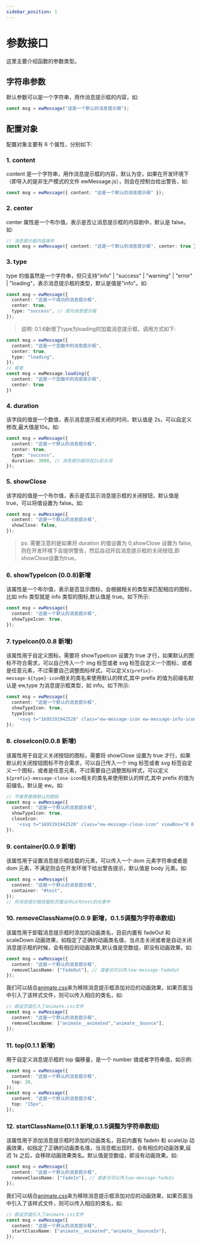 ```yaml
---
sidebar_position: 1
---
```


# 参数接口

这里主要介绍函数的参数类型。

## 字符串参数

默认参数可以是一个字符串，用作消息提示框的内容，如:

```ts
const msg = ewMessage("这是一个默认的消息提示框");
```

## 配置对象

配置对象主要有 6 个属性，分别如下:

### 1. content

content 是一个字符串，用作消息提示框的内容，默认为空，如果在开发环境下（即导入的是非生产模式的文件 ewMessage.js），则会在控制台给出警告，如:

```ts
const msg = ewMessage({ content: "这是一个默认的消息提示框" });
```

### 2. center

center 属性是一个布尔值，表示是否让消息提示框的内容剧中，默认是 false。如:

```ts
// 消息提示框内容居中
const msg = ewMessage({ content: "这是一个默认的消息提示框", center: true });
```

### 3. type

type 的值虽然是一个字符串，但只支持"info" | "success" | "warning" | "error" | "loading"，表示消息提示框的类型，默认是值是"info"。如:

```ts
const msg = ewMessage({
  content: "这是一个成功的消息提示框",
  center: true,
  type: "success", // 成功消息提示框
});
```

> 说明: 0.1.6新增了type为loading的加载消息提示框。调用方式如下:

```ts
const msg = ewMessage({
  content: "这是一个加载中的消息提示框",
  center: true,
  type: "loading",
});
// 或者
const msg = ewMessage.loading({
  content: "这是一个加载中的消息提示框",
  center: true
})
```

### 4. duration

该字段的值是一个数值，表示消息提示框关闭的时间，默认值是 2s，可以自定义修改,最大值是10s。如:

```ts
const msg = ewMessage({
  content: "这是一个默认的消息提示框",
  center: true,
  type: "success",
  duration: 3000, // 消息提示框将在2s后关闭
});
```

### 5. showClose

该字段的值是一个布尔值，表示是否显示消息提示框的关闭按钮，默认值是 true，可以将值设置为 false。如:

```ts
const msg = ewMessage({
  content: "这是一个默认的消息提示框",
  showClose: false,
});
```

> ps: 需要注意的是如果将 duration 的值设置为 0,showClose 设置为 false,则在开发环境下会提供警告，然后自动开启消息提示框的关闭按钮,即showClose设置为true。

### 6. showTypeIcon (0.0.8)新增

该属性是一个布尔值，表示是否显示图标，会根据相关的类型来匹配相应的图标，比如 info 类型就是 info 类型的图标,默认值是 true。如下所示:

```ts
const msg = ewMessage({
  content: "这是一个默认的消息提示框",
  showTypeIcon: true,
});
```

### 7. typeIcon(0.0.8 新增)

该属性用于自定义图标，需要将 showTypeIcon 设置为 true 才行，如果默认的图标不符合需求，可以自己传入一个 img 标签或者 svg 标签自定义一个图标，或者是任意元素，不过需要自己调整图标样式，可以定义`${prefix}-message-${type}-icon`相关的类名来使用默认的样式,其中 prefix 的值为前缀名默认是 ew,type 为消息提示框类型，如 info。如下所示:

```ts
const msg = ewMessage({
  content: "这是一个默认的消息提示框",
  showTypeIcon: true,
  typeIcon:
    '<svg t="1695191942528" class="ew-message-icon ew-message-info-icon" viewBox="0 0 1024 1024" version="1.1" xmlns="http://www.w3.org/2000/svg" p-id="7731" id="mx_n_1695191942529"><path d="M512 1024A512 512 0 1 1 512 0a512 512 0 0 1 0 1024zM448 448v384h128V448H448z m0-256v128h128V192H448z" fill="#1677ff" p-id="7732"></path></svg>',
});
```

### 8. closeIcon(0.0.8 新增)

该属性用于自定义关闭按钮的图标，需要将 showClose 设置为 true 才行，如果默认的关闭按钮图标不符合需求，可以自己传入一个 img 标签或者 svg 标签自定义一个图标，或者是任意元素，不过需要自己调整图标样式，可以定义`${prefix}-message-close-icon`相关的类名来使用默认的样式,其中 prefix 的值为前缀名，默认是 ew。如:

```ts
// 不推荐替换默认的图标
const msg = ewMessage({
  content: "这是一个默认的消息提示框",
  showTypeIcon: true,
  closeIcon:
    '<svg t="1695191942528" class="ew-message-close-icon" viewBox="0 0 1024 1024" version="1.1" xmlns="http://www.w3.org/2000/svg" p-id="7731" id="mx_n_1695191942529"><path d="M512 1024A512 512 0 1 1 512 0a512 512 0 0 1 0 1024zM448 448v384h128V448H448z m0-256v128h128V192H448z" fill="#1677ff" p-id="7732"></path></svg>',
});
```

### 9. container(0.0.9 新增)

该属性用于设置消息提示框挂载的元素，可以传入一个 dom 元素字符串或者是 dom 元素，不满足则会在开发环境下给出警告提示，默认值是 body 元素。如:

```ts
const msg = ewMessage({
  content: "这是一个默认的消息提示框",
  container: "#test",
});
// 将消息提示框挂载到页面当中id为test的元素中
```


### 10. removeClassName(0.0.9 新增，0.1.5调整为字符串数组)

该属性用于卸载消息提示框时添加的动画类名，目前内置有 fadeOut 和 scaleDown 动画效果，如指定了正确的动画类名值，当点击关闭或者是自动关闭消息提示框的时候，会有相应的动画效果,默认值是空数组，即没有动画效果。如:

```ts
const msg = ewMessage({
  content: "这是一个默认的消息提示框",
  removeClassName: ["fadeOut"], // 或者也可以传入ew-message-fadeOut
});
```

我们可以结合[animate.css](https://animate.style/)来为移除消息提示框添加对应的动画效果，如果页面当中引入了该样式文件，则可以传入相应的类名，如:

```ts
// 假设页面引入了animate.css文件
const msg = ewMessage({
  content: "这是一个默认的消息提示框",
  removeClassName: ["animate__animated","animate__bounce"],
});
```

### 11. top(0.1.1 新增)

用于自定义消息提示框的 top 偏移量，是一个 number 值或者字符串值，如示例:

```ts
const msg = ewMessage({
  content: "这是一个默认的消息提示框",
  top: 20,
});
const msg = ewMessage({
  content: "这是一个默认的消息提示框",
  top: "15px",
});
```

### 12. startClassName(0.1.1 新增,0.1.5调整为字符串数组)

该属性用于添加消息提示框时添加的动画类名，目前内置有 fadeIn 和 scaleUp 动画效果，如指定了正确的动画类名值，当消息框出现时，会有相应的动画效果,延迟 1s 之后，会移除动画效果类名。默认值是空数组，即没有动画效果。如:

```ts
const msg = ewMessage({
  content: "这是一个默认的消息提示框",
  removeClassName: ["fadeIn"], // 或者也可以传入ew-message-fadeIn
});
```

我们可以结合[animate.css](https://animate.style/)来为移除消息提示框添加对应的动画效果，如果页面当中引入了该样式文件，则可以传入相应的类名，如:

```ts
// 假设页面引入了animate.css文件
const msg = ewMessage({
  content: "这是一个默认的消息提示框",
  startClassName: ["animate__animated","animate__bounceIn"],
});
```

